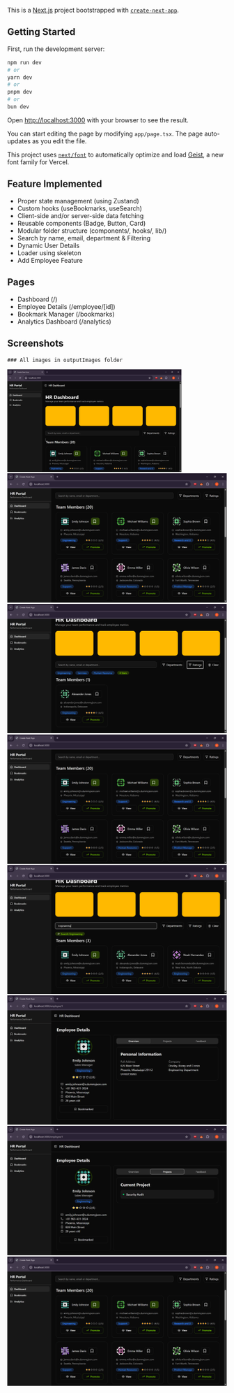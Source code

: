 This is a [Next.js](https://nextjs.org) project bootstrapped with [`create-next-app`](https://nextjs.org/docs/app/api-reference/cli/create-next-app).

## Getting Started

First, run the development server:

```bash
npm run dev
# or
yarn dev
# or
pnpm dev
# or
bun dev
```

Open [http://localhost:3000](http://localhost:3000) with your browser to see the result.

You can start editing the page by modifying `app/page.tsx`. The page auto-updates as you edit the file.

This project uses [`next/font`](https://nextjs.org/docs/app/building-your-application/optimizing/fonts) to automatically optimize and load [Geist](https://vercel.com/font), a new font family for Vercel.

## Feature Implemented
- Proper state management (using Zustand) 
- Custom hooks (useBookmarks, useSearch)
- Client-side and/or server-side data fetching
- Reusable components (Badge, Button, Card)
- Modular folder structure (components/, hooks/, lib/)
- Search by name, email, department & Filtering
- Dynamic User Details
- Loader using skeleton
- Add Employee Feature

## Pages
- Dashboard (/)
- Employee Details (/employee/[id])
- Bookmark Manager (/bookmarks)
- Analytics Dashboard (/analytics)

## Screenshots

    ### All images in outputImages folder

  <img src="./outputImages\Screenshot 2025-05-26 154454.png" alt="Screenshot" width="400"/>

  <img src="./outputImages\Screenshot 2025-05-26 154507.png" />
  <img src="./outputImages\Screenshot 2025-05-26 154533.png" />
  <img src="./outputImages\Screenshot 2025-05-26 154507.png" />
  <img src="./outputImages\Screenshot 2025-05-26 154607.png" />
  <img src="./outputImages\Screenshot 2025-05-26 154625.png" />
  <img src="./outputImages\Screenshot 2025-05-26 154630.png" />
  <img src="./outputImages\Screenshot 2025-05-26 154507.png" />




